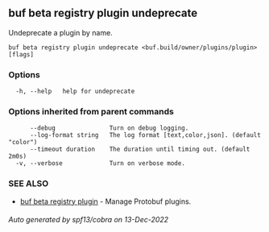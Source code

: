 ## buf beta registry plugin undeprecate

Undeprecate a plugin by name.

```
buf beta registry plugin undeprecate <buf.build/owner/plugins/plugin> [flags]
```

### Options

```
  -h, --help   help for undeprecate
```

### Options inherited from parent commands

```
      --debug               Turn on debug logging.
      --log-format string   The log format [text,color,json]. (default "color")
      --timeout duration    The duration until timing out. (default 2m0s)
  -v, --verbose             Turn on verbose mode.
```

### SEE ALSO

* [buf beta registry plugin](buf_beta_registry_plugin.md)	 - Manage Protobuf plugins.

###### Auto generated by spf13/cobra on 13-Dec-2022
